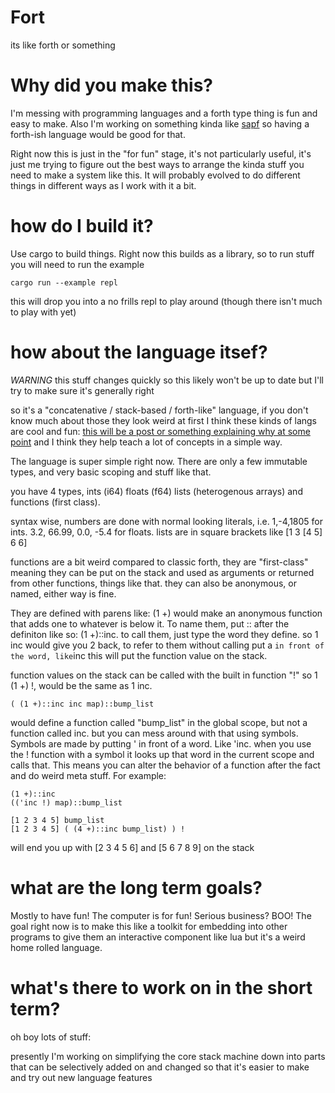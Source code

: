 # Fort
its like forth or something

# Why did you make this?
I'm messing with programming languages and a forth type thing is fun and easy to make.
Also I'm working on something kinda like [sapf](https://notes.billmill.org/link_blog/2025/01/sapf_-_sound_as_pure_form.html)
so having a forth-ish language would be good for that.

Right now this is just in the "for fun" stage, it's not particularly useful, it's just me trying to figure out the best
ways to arrange the kinda stuff you need to make a system like this. It will probably evolved to do different things in different
ways as I work with it a bit.

# how do I build it?
Use cargo to build things. Right now this builds as a library, so to run stuff you will need to run the example
```
cargo run --example repl
```
this will drop you into a no frills repl to play around (though there isn't much to play with yet)

# how about the language itsef?
*WARNING* this stuff changes quickly so this likely won't be up to date but I'll try to make sure it's generally right

so it's a "concatenative / stack-based / forth-like" language, if you don't know much about those they look weird at first
I think these kinds of langs are cool and fun: [this will be a post or something explaining why at some point](https://en.wikipedia.org/wiki/Forth_(programming_language))
and I think they help teach a lot of concepts in a simple way.

The language is super simple right now. There are only a few immutable types, and very basic scoping and stuff like that.

you have 4 types, ints (i64) floats (f64) lists (heterogenous arrays) and functions (first class).

syntax wise, numbers are done with normal looking literals, i.e. 1,-4,1805 for ints. 3.2, 66.99, 0.0, -5.4 for floats.
lists are in square brackets like [1 3 [4 5] 6 6]

functions are a bit weird compared to classic forth, they are "first-class" meaning they can be put on the stack and
used as arguments or returned from other functions, things like that. they can also be anonymous, or named, either way
is fine. 

They are defined with parens like: (1 +) would make an anonymous function that adds one to whatever is below
it. To name them, put ::<name> after the definiton like so: (1 +)::inc. to call them, just type the word they define.
so 1 inc would give you 2 back, to refer to them without calling put a ` in front of the word, like `inc this will put the
function value on the stack.

function values on the stack can be called with the built in function "!" so 1 (1 +) !, would be the same as 1 inc.

```
( (1 +)::inc inc map)::bump_list
```
would define a function called "bump_list" in the global scope, but not a function called inc.
but you can mess around with that using symbols. Symbols are made by putting ' in front of a word. Like 'inc.
when you use the ! function with a symbol it looks up that word in the current scope and calls that. This means you can
alter the behavior of a function after the fact and do weird meta stuff. For example:
```
(1 +)::inc
(('inc !) map)::bump_list

[1 2 3 4 5] bump_list
[1 2 3 4 5] ( (4 +)::inc bump_list) ) !
```

will end you up with [2 3 4 5 6] and [5 6 7 8 9] on the stack

# what are the long term goals?
Mostly to have fun! The computer is for fun! Serious business? BOO!
The goal right now is to make this like a toolkit for embedding into other programs to give them an interactive component
like lua but it's a weird home rolled language.

# what's there to work on in the short term?
oh boy lots of stuff:

presently I'm working on simplifying the core stack machine down into parts that can be selectively added on and changed
so that it's easier to make and try out new language features
